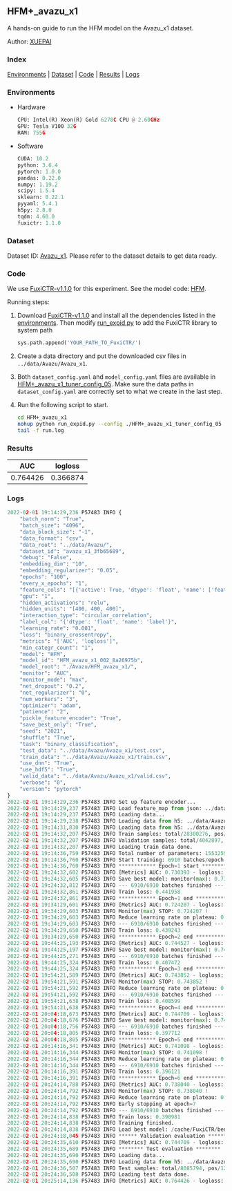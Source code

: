 ## HFM+_avazu_x1

A hands-on guide to run the HFM model on the Avazu_x1 dataset.

Author: [XUEPAI](https://github.com/xue-pai)

### Index
[Environments](#Environments) | [Dataset](#Dataset) | [Code](#Code) | [Results](#Results) | [Logs](#Logs)

### Environments
+ Hardware

  ```python
  CPU: Intel(R) Xeon(R) Gold 6278C CPU @ 2.60GHz
  GPU: Tesla V100 32G
  RAM: 755G

  ```

+ Software

  ```python
  CUDA: 10.2
  python: 3.6.4
  pytorch: 1.0.0
  pandas: 0.22.0
  numpy: 1.19.2
  scipy: 1.5.4
  sklearn: 0.22.1
  pyyaml: 5.4.1
  h5py: 2.8.0
  tqdm: 4.60.0
  fuxictr: 1.1.0

  ```

### Dataset
Dataset ID: [Avazu_x1](https://github.com/openbenchmark/BARS/blob/master/ctr_prediction/datasets/Avazu/README.md#Avazu_x1). Please refer to the dataset details to get data ready.

### Code

We use [FuxiCTR-v1.1.0](https://github.com/xue-pai/FuxiCTR/tree/v1.1.0) for this experiment. See the model code: [HFM](https://github.com/xue-pai/FuxiCTR/blob/v1.1.0/fuxictr/pytorch/models/HFM.py).

Running steps:

1. Download [FuxiCTR-v1.1.0](https://github.com/xue-pai/FuxiCTR/archive/refs/tags/v1.1.0.zip) and install all the dependencies listed in the [environments](#environments). Then modify [run_expid.py](./run_expid.py#L5) to add the FuxiCTR library to system path
    
    ```python
    sys.path.append('YOUR_PATH_TO_FuxiCTR/')
    ```

2. Create a data directory and put the downloaded csv files in `../data/Avazu/Avazu_x1`.

3. Both `dataset_config.yaml` and `model_config.yaml` files are available in [HFM+_avazu_x1_tuner_config_05](./HFM+_avazu_x1_tuner_config_05). Make sure the data paths in `dataset_config.yaml` are correctly set to what we create in the last step.

4. Run the following script to start.

    ```bash
    cd HFM+_avazu_x1
    nohup python run_expid.py --config ./HFM+_avazu_x1_tuner_config_05 --expid HFM_avazu_x1_002_8a26975b --gpu 0 > run.log &
    tail -f run.log
    ```

### Results

| AUC | logloss  |
|:--------------------:|:--------------------:|
| 0.764426 | 0.366874  |


### Logs
```python
2022-02-01 19:14:29,236 P57483 INFO {
    "batch_norm": "True",
    "batch_size": "4096",
    "data_block_size": "-1",
    "data_format": "csv",
    "data_root": "../data/Avazu/",
    "dataset_id": "avazu_x1_3fb65689",
    "debug": "False",
    "embedding_dim": "10",
    "embedding_regularizer": "0.05",
    "epochs": "100",
    "every_x_epochs": "1",
    "feature_cols": "[{'active': True, 'dtype': 'float', 'name': ['feat_1', 'feat_2', 'feat_3', 'feat_4', 'feat_5', 'feat_6', 'feat_7', 'feat_8', 'feat_9', 'feat_10', 'feat_11', 'feat_12', 'feat_13', 'feat_14', 'feat_15', 'feat_16', 'feat_17', 'feat_18', 'feat_19', 'feat_20', 'feat_21', 'feat_22'], 'type': 'categorical'}]",
    "gpu": "1",
    "hidden_activations": "relu",
    "hidden_units": "[400, 400, 400]",
    "interaction_type": "circular_correlation",
    "label_col": "{'dtype': 'float', 'name': 'label'}",
    "learning_rate": "0.001",
    "loss": "binary_crossentropy",
    "metrics": "['AUC', 'logloss']",
    "min_categr_count": "1",
    "model": "HFM",
    "model_id": "HFM_avazu_x1_002_8a26975b",
    "model_root": "./Avazu/HFM_avazu_x1/",
    "monitor": "AUC",
    "monitor_mode": "max",
    "net_dropout": "0.2",
    "net_regularizer": "0",
    "num_workers": "3",
    "optimizer": "adam",
    "patience": "2",
    "pickle_feature_encoder": "True",
    "save_best_only": "True",
    "seed": "2021",
    "shuffle": "True",
    "task": "binary_classification",
    "test_data": "../data/Avazu/Avazu_x1/test.csv",
    "train_data": "../data/Avazu/Avazu_x1/train.csv",
    "use_dnn": "True",
    "use_hdf5": "True",
    "valid_data": "../data/Avazu/Avazu_x1/valid.csv",
    "verbose": "0",
    "version": "pytorch"
}
2022-02-01 19:14:29,236 P57483 INFO Set up feature encoder...
2022-02-01 19:14:29,237 P57483 INFO Load feature_map from json: ../data/Avazu/avazu_x1_3fb65689/feature_map.json
2022-02-01 19:14:29,237 P57483 INFO Loading data...
2022-02-01 19:14:29,238 P57483 INFO Loading data from h5: ../data/Avazu/avazu_x1_3fb65689/train.h5
2022-02-01 19:14:31,830 P57483 INFO Loading data from h5: ../data/Avazu/avazu_x1_3fb65689/valid.h5
2022-02-01 19:14:32,207 P57483 INFO Train samples: total/28300276, pos/4953382, neg/23346894, ratio/17.50%, blocks/1
2022-02-01 19:14:32,207 P57483 INFO Validation samples: total/4042897, pos/678699, neg/3364198, ratio/16.79%, blocks/1
2022-02-01 19:14:32,207 P57483 INFO Loading train data done.
2022-02-01 19:14:36,759 P57483 INFO Total number of parameters: 15532591.
2022-02-01 19:14:36,760 P57483 INFO Start training: 6910 batches/epoch
2022-02-01 19:14:36,760 P57483 INFO ************ Epoch=1 start ************
2022-02-01 19:24:32,602 P57483 INFO [Metrics] AUC: 0.730393 - logloss: 0.424244
2022-02-01 19:24:32,605 P57483 INFO Save best model: monitor(max): 0.730393
2022-02-01 19:24:32,812 P57483 INFO --- 6910/6910 batches finished ---
2022-02-01 19:24:32,861 P57483 INFO Train loss: 0.441958
2022-02-01 19:24:32,861 P57483 INFO ************ Epoch=1 end ************
2022-02-01 19:34:29,601 P57483 INFO [Metrics] AUC: 0.724207 - logloss: 0.418882
2022-02-01 19:34:29,603 P57483 INFO Monitor(max) STOP: 0.724207 !
2022-02-01 19:34:29,603 P57483 INFO Reduce learning rate on plateau: 0.000100
2022-02-01 19:34:29,603 P57483 INFO --- 6910/6910 batches finished ---
2022-02-01 19:34:29,650 P57483 INFO Train loss: 0.439243
2022-02-01 19:34:29,650 P57483 INFO ************ Epoch=2 end ************
2022-02-01 19:44:25,193 P57483 INFO [Metrics] AUC: 0.744527 - logloss: 0.397171
2022-02-01 19:44:25,197 P57483 INFO Save best model: monitor(max): 0.744527
2022-02-01 19:44:25,271 P57483 INFO --- 6910/6910 batches finished ---
2022-02-01 19:44:25,324 P57483 INFO Train loss: 0.407472
2022-02-01 19:44:25,324 P57483 INFO ************ Epoch=3 end ************
2022-02-01 19:54:21,589 P57483 INFO [Metrics] AUC: 0.743852 - logloss: 0.396882
2022-02-01 19:54:21,591 P57483 INFO Monitor(max) STOP: 0.743852 !
2022-02-01 19:54:21,592 P57483 INFO Reduce learning rate on plateau: 0.000010
2022-02-01 19:54:21,592 P57483 INFO --- 6910/6910 batches finished ---
2022-02-01 19:54:21,638 P57483 INFO Train loss: 0.408599
2022-02-01 19:54:21,638 P57483 INFO ************ Epoch=4 end ************
2022-02-01 20:04:18,673 P57483 INFO [Metrics] AUC: 0.744709 - logloss: 0.396570
2022-02-01 20:04:18,676 P57483 INFO Save best model: monitor(max): 0.744709
2022-02-01 20:04:18,756 P57483 INFO --- 6910/6910 batches finished ---
2022-02-01 20:04:18,805 P57483 INFO Train loss: 0.397712
2022-02-01 20:04:18,805 P57483 INFO ************ Epoch=5 end ************
2022-02-01 20:14:16,341 P57483 INFO [Metrics] AUC: 0.741098 - logloss: 0.398353
2022-02-01 20:14:16,344 P57483 INFO Monitor(max) STOP: 0.741098 !
2022-02-01 20:14:16,344 P57483 INFO Reduce learning rate on plateau: 0.000001
2022-02-01 20:14:16,344 P57483 INFO --- 6910/6910 batches finished ---
2022-02-01 20:14:16,391 P57483 INFO Train loss: 0.396121
2022-02-01 20:14:16,391 P57483 INFO ************ Epoch=6 end ************
2022-02-01 20:24:14,788 P57483 INFO [Metrics] AUC: 0.738040 - logloss: 0.400372
2022-02-01 20:24:14,792 P57483 INFO Monitor(max) STOP: 0.738040 !
2022-02-01 20:24:14,792 P57483 INFO Reduce learning rate on plateau: 0.000001
2022-02-01 20:24:14,792 P57483 INFO Early stopping at epoch=7
2022-02-01 20:24:14,792 P57483 INFO --- 6910/6910 batches finished ---
2022-02-01 20:24:14,838 P57483 INFO Train loss: 0.390981
2022-02-01 20:24:14,838 P57483 INFO Training finished.
2022-02-01 20:24:14,838 P57483 INFO Load best model: /cache/FuxiCTR/benchmarks/Avazu/HFM_avazu_x1/avazu_x1_3fb65689/HFM_avazu_x1_002_8a26975b.model
2022-02-01 20:24:18,045 P57483 INFO ****** Validation evaluation ******
2022-02-01 20:24:35,610 P57483 INFO [Metrics] AUC: 0.744709 - logloss: 0.396570
2022-02-01 20:24:35,689 P57483 INFO ******** Test evaluation ********
2022-02-01 20:24:35,690 P57483 INFO Loading data...
2022-02-01 20:24:35,690 P57483 INFO Loading data from h5: ../data/Avazu/avazu_x1_3fb65689/test.h5
2022-02-01 20:24:36,507 P57483 INFO Test samples: total/8085794, pos/1232985, neg/6852809, ratio/15.25%, blocks/1
2022-02-01 20:24:36,508 P57483 INFO Loading test data done.
2022-02-01 20:25:14,136 P57483 INFO [Metrics] AUC: 0.764426 - logloss: 0.366874

```
